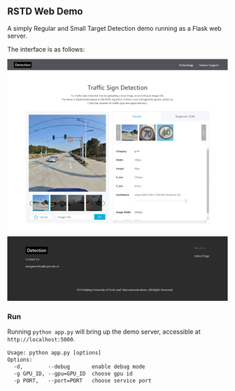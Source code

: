 ## RSTD Web Demo

A simply Regular and Small Target Detection demo running as a Flask web server.

The interface is as follows:

![interface](web_demo.png)

### Run

Running `python app.py` will bring up the demo server, accessible at `http://localhost:5000`.

```
Usage: python app.py [options]
Options:
  -d,        --debug       enable debug mode
  -g GPU_ID, --gpu=GPU_ID  choose gpu id
  -p PORT,   --port=PORT   choose service port
```
